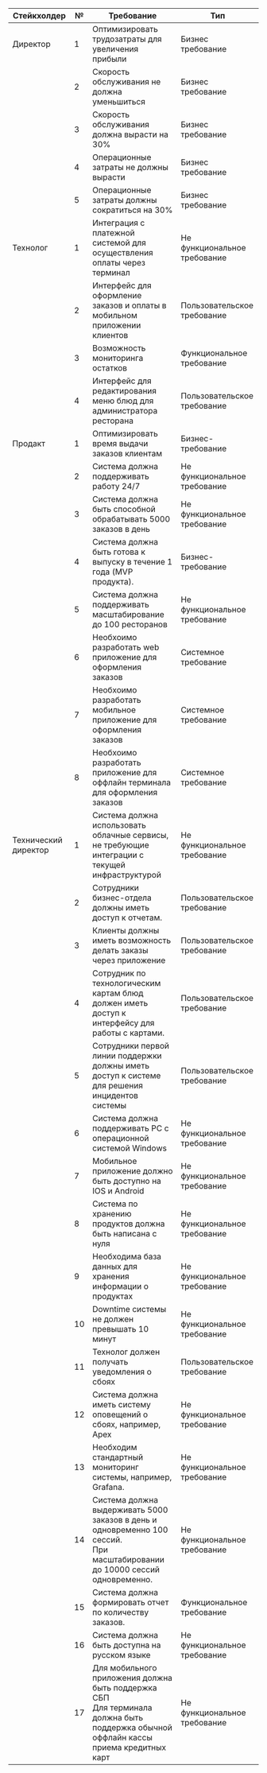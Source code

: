 ﻿| Стейкхолдер          | №  | Требование                                                                                                                             | Тип                          |
| -------------------- | -- | -------------------------------------------------------------------------------------------------------------------------------------- | ---------------------------- |
| Директор             | 1  | Оптимизировать трудозатраты для увеличения прибыли                                                                                     | Бизнес требование            |
|                      | 2  | Скорость обслуживания не должна уменьшиться                                                                                            | Бизнес требование            |
|                      | 3  | Скорость обслуживания должна вырасти на 30%                                                                                            | Бизнес требование            |
|                      | 4  | Операционные затраты не должны вырасти                                                                                                 | Бизнес требование            |
|                      | 5  | Операционные затраты должны сократиться на 30%                                                                                         | Бизнес требование            |
| Технолог             | 1  | Интеграция с платежной системой для осуществления оплаты через терминал<br>                                                            | Не функциональное требование |
|                      | 2  | Интерфейс для оформление заказов и оплаты в мобильном приложении клиентов                                                              | Пользовательское требование  |
|                      | 3  | Возможность мониторинга остатков                                                                                                       | Функциональное требование    |
|                      | 4  | Интерфейс для редактирования меню блюд для администратора ресторана                                                                    | Пользовательское требование  |
| Продакт              | 1  | Оптимизировать время выдачи заказов клиентам                                                                                           | Бизнес-требование            |
|                      | 2  | Система должна поддерживать работу 24/7                                                                                                | Не функциональное требование |
|                      | 3  | Система должна быть способной обрабатывать 5000 заказов в день                                                                         | Не функциональное требование |
|                      | 4  | Система должна быть готова к выпуску в течение 1 года (MVP продукта).                                                                  | Бизнес-требование            |
|                      | 5  | Система должна поддерживать масштабирование до 100 ресторанов                                                                          | Не функциональное требование |
|                      | 6  | Необхоимо разработать web приложение для оформления заказов                                                                            | Системное требование         |
|                      | 7  | Необхоимо разработать мобильное приложение для оформления заказов                                                                      | Системное требование         |
|                      | 8  | Необхоимо разработать приложение для оффлайн терминала для оформления заказов                                                          | Системное требование         |
| Технический директор | 1  | Система должна использовать облачные сервисы, не требующие интеграции с текущей инфраструктурой                                        | Не функциональное требование |
|                      | 2  | Сотрудники бизнес-отдела должны иметь доступ к отчетам.                                                                                | Пользовательское требование  |
|                      | 3  | Клиенты должны иметь возможность делать заказы через приложение                                                                        | Пользовательское требование  |
|                      | 4  | Сотрудник по технологическим картам блюд должен иметь доступ к интерфейсу для работы с картами.                                        | Пользовательское требование  |
|                      | 5  | Сотрудники первой линии поддержки должны иметь доступ к системе для решения инцидентов системы                                         | Пользовательское требование  |
|                      | 6  | Система должна поддерживать PC с операционной системой Windows                                                                         | Не функциональное требование |
|                      | 7  | Мобильное приложение должно быть доступно на IOS и Android                                                                             | Не функциональное требование |
|                      | 8  | Система по хранению продуктов должна быть написана с нуля                                                                              | Не функциональное требование |
|                      | 9  | Необходима база данных для хранения информации о продуктах                                                                             | Не функциональное требование |
|                      | 10 | Downtime системы не должен превышать 10 минут                                                                                          | Не функциональное требование |
|                      | 11 | Технолог должен получать уведомления о сбоях                                                                                           | Пользовательское требование  |
|                      | 12 | Система должна иметь систему оповещений о сбоях, например, Apex                                                                        | Не функциональное требование |
|                      | 13 | Необходим стандартный мониторинг системы, например, Grafana.                                                                           | Не функциональное требование |
|                      | 14 | Система должна выдерживать 5000 заказов в день и одновременно 100 сессий.<br>При масштабировании до 10000 сессий одновременно.         | Не функциональное требование |
|                      | 15 | Система должна формировать отчет по количеству заказов.                                                                                | Функциональное требование    |
|                      | 16 | Система должна быть доступна на русском языке                                                                                          | Не функциональное требование |
|                      | 17 | Для мобильного приложения должна быть поддержка СБП<br>Для терминала должна быть поддержка обычной оффлайн кассы приема кредитных карт | Не функциональное требование |